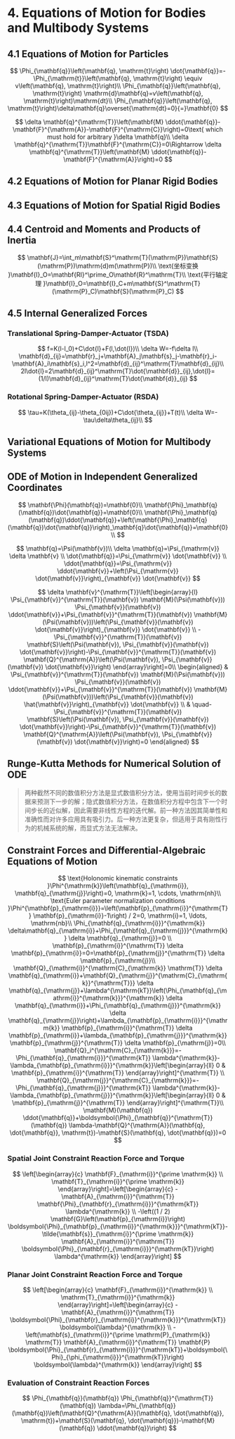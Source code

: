 # 4. Equations of Motion for Bodies and Multibody Systems

## 4.1 Equations of Motion for Particles

$$
\Phi_{\mathbf{q}}\left(\mathbf{q}, \mathrm{t}\right) \dot{\mathbf{q}}=-\Phi_{\mathrm{t}}\left(\mathbf{q}, \mathrm{t}\right) \equiv v\left(\mathbf{q}, \mathrm{t}\right)\\
\Phi_{\mathbf{q}}\left(\mathbf{q}, \mathrm{t}\right) \mathrm{d}\mathbf{q}=v\left(\mathbf{q}, \mathrm{t}\right)\mathrm{dt}\\
\Phi_{\mathbf{q}}\left(\mathbf{q}, \mathrm{t}\right)\delta\mathbf{q}\overset{\mathrm{dt}=0}{=}\mathbf{0}
$$

$$
\delta \mathbf{q}^{\mathrm{T}}\left(\mathbf{M} \ddot{\mathbf{q}}-\mathbf{F}^{\mathrm{A}}-\mathbf{F}^{\mathrm{C}}\right)=0\text{ which must hold for arbitrary }\delta \mathbf{q}\\
\delta \mathbf{q}^{\mathrm{T}}\mathbf{F}^{\mathrm{C}}=0\Rightarrow \delta \mathbf{q}^{\mathrm{T}}\left(\mathbf{M} \ddot{\mathbf{q}}-\mathbf{F}^{\mathrm{A}}\right)=0
$$

## 4.2 Equations of Motion for Planar Rigid Bodies

## 4.3 Equations of Motion for Spatial Rigid Bodies 



## 4.4 Centroid and Moments and Products of Inertia

$$
\mathbf{J}=\int_m\mathbf{S}^\mathrm{T}(\mathrm{P})\mathbf{S}(\mathrm{P})\mathrm{d}m(\mathrm{P})\\
\text{坐标变换 }\mathbf{I}_O=\mathbf{RI}^\prime_O\mathbf{R}^\mathrm{T}\\
\text{平行轴定理 }\mathbf{I}_O=\mathbf{I}_C+m\mathbf{S}^\mathrm{T}(\mathrm{P}_C)\mathbf{S}(\mathrm{P}_C)
$$

## 4.5 Internal Generalized Forces

### Translational Spring-Damper-Actuator (TSDA)

$$
f=K(l-l_0)+C\dot{l}+F(l,\dot{l})\\
\delta W=-f\delta l\\
\mathbf{d}_{ij}=\mathbf{r}_j+\mathbf{A}_j\mathbf{s}_j-\mathbf{r}_i-\mathbf{A}_i\mathbf{s}_i,l^2=\mathbf{d}_{ij}^\mathrm{T}\mathbf{d}_{ij}\\
2l\dot{l}=2\mathbf{d}_{ij}^\mathrm{T}\dot{\mathbf{d}}_{ij},\dot{l}=(1/l)\mathbf{d}_{ij}^\mathrm{T}\dot{\mathbf{d}}_{ij}
$$

### Rotational Spring-Damper-Actuator (RSDA) 

$$
\tau=K(\theta_{ij}-\theta_{0ij})+C\dot{\theta_{ij}}+T(t)\\
\delta W=-\tau\delta\theta_{ij}\\
$$

## Variational Equations of Motion for Multibody Systems

## ODE of Motion in Independent Generalized Coordinates

$$
\mathbf{\Phi}(\mathbf{q})=\mathbf{0}\\
\mathbf{\Phi}_\mathbf{q}(\mathbf{q})\dot{\mathbf{q}}=\mathbf{0}\\
\mathbf{\Phi}_\mathbf{q}(\mathbf{q})\ddot{\mathbf{q}}+\left(\mathbf{\Phi}_\mathbf{q}(\mathbf{q})\dot{\mathbf{q}}\right)_\mathbf{q}\dot{\mathbf{q}}=\mathbf{0}\\
$$

$$
\mathbf{q}=\Psi(\mathbf{v})\\
\delta \mathbf{q}=\Psi_{\mathrm{v}} \delta \mathbf{v} \\
\dot{\mathbf{q}}=\Psi_{\mathrm{v}} \dot{\mathbf{v}} \\
\ddot{\mathbf{q}}=\Psi_{\mathrm{v}} \ddot{\mathbf{v}}+\left(\Psi_{\mathrm{v}} \dot{\mathbf{v}}\right)_{\mathbf{v}} \dot{\mathbf{v}}
$$

$$
\delta \mathbf{v}^{\mathrm{T}}\left[\begin{array}{l}
\Psi_{\mathbf{v}}^{\mathrm{T}}(\mathbf{v}) \mathbf{M}(\Psi(\mathbf{v})) \Psi_{\mathbf{v}}(\mathbf{v}) \ddot{\mathbf{v}}+\Psi_{\mathbf{v}}^{\mathrm{T}}(\mathbf{v}) \mathbf{M}(\Psi(\mathbf{v}))\left(\Psi_{\mathbf{v}}(\mathbf{v}) \dot{\mathbf{v}}\right)_{\mathbf{v}} \dot{\mathbf{v}} \\
-\Psi_{\mathbf{v}}^{\mathrm{T}}(\mathbf{v}) \mathbf{S}\left(\Psi(\mathbf{v}), \Psi_{\mathbf{v}}(\mathbf{v}) \dot{\mathbf{v}}\right)-\Psi_{\mathbf{v}}^{\mathrm{T}}(\mathbf{v}) \mathbf{Q}^{\mathrm{A}}\left(\Psi(\mathbf{v}), \Psi_{\mathbf{v}}(\mathbf{v}) \dot{\mathbf{v}}\right)
\end{array}\right]=0\\
\begin{aligned}
& \Psi_{\mathbf{v}}^{\mathrm{T}}(\mathbf{v}) \mathbf{M}(\Psi(\mathbf{v})) \Psi_{\mathbf{v}}(\mathbf{v}) \ddot{\mathbf{v}}+\Psi_{\mathbf{v}}^{\mathrm{T}}(\mathbf{v}) \mathbf{M}(\Psi(\mathbf{v}))\left(\Psi_{\mathbf{v}}(\mathbf{v}) \hat{\mathbf{v}}\right)_{\mathbf{v}} \dot{\mathbf{v}} \\
& \quad-\Psi_{\mathbf{v}}^{\mathrm{T}}(\mathbf{v}) \mathbf{S}\left(\Psi(\mathbf{v}), \Psi_{\mathbf{v}}(\mathbf{v}) \dot{\mathbf{v}}\right)-\Psi_{\mathbf{v}}^{\mathrm{T}}(\mathbf{v}) \mathbf{Q}^{\mathrm{A}}\left(\Psi(\mathbf{v}), \Psi_{\mathbf{v}}(\mathbf{v}) \dot{\mathbf{v}}\right)=0
\end{aligned}
$$

## Runge-Kutta Methods for Numerical Solution of ODE

>两种截然不同的数值积分方法是显式数值积分方法，使用当前时间步长的数据来预测下一步的解；隐式数值积分方法，在数值积分方程中包含下一个时间步长的近似解，因此需要非线性方程的迭代解。前一种方法因其简单性和准确性而对许多应用具有吸引力。后一种方法更复杂，但适用于具有刚性行为的机械系统的解，而显式方法无法解决。

## Constraint Forces and Differential-Algebraic Equations of Motion

$$
\text{Holonomic kinematic constraints }\Phi^{\mathrm{k}}\left(\mathbf{q}_{\mathrm{i}}, \mathbf{q}_{\mathrm{j}}\right)=0, \mathrm{k}=1, \cdots, \mathrm{nh}\\
\text{Euler parameter normalization conditions }\Phi^{\mathbf{p}_{\mathrm{i}}}=\left(\mathbf{p}_{\mathrm{i}}^{\mathrm{T}} \mathbf{p}_{\mathrm{i}}-1\right) / 2=0, \mathrm{i}=1, \ldots, \mathrm{nb}\\
\Phi_{\mathbf{q}_{\mathrm{i}}}^{\mathrm{k}} \delta\mathbf{q}_{\mathrm{i}}+\Phi_{\mathbf{q}_{\mathrm{j}}}^{\mathrm{k}} \delta \mathbf{q}_{\mathrm{j}}=0 \\
\mathbf{p}_{\mathrm{i}}^{\mathrm{T}} \delta \mathbf{p}_{\mathrm{i}}=0=\mathbf{p}_{\mathrm{j}}^{\mathrm{T}} \delta \mathbf{p}_{\mathrm{j}}\\
\mathbf{Q}_{\mathrm{i}}^{\mathrm{C}_{\mathrm{k}} \mathrm{T}} \delta \mathbf{q}_{\mathrm{i}}+\mathbf{Q}_{\mathrm{j}}^{\mathrm{C}_{\mathrm{k}}^{\mathrm{T}}} \delta \mathbf{q}_{\mathrm{j}}+\lambda^{\mathrm{kT}}\left(\Phi_{\mathbf{q}_{\mathrm{i}}^{\mathrm{k}}}^{\mathrm{k}} \delta \mathbf{q}_{\mathrm{i}}+\Phi_{\mathbf{q}_{\mathrm{j}}}^{\mathrm{k}} \delta \mathbf{q}_{\mathrm{j}}\right)+\lambda_{\mathbf{p}_{\mathrm{i}}}^{\mathrm{k}} \mathbf{p}_{\mathrm{i}}^{\mathrm{T}} \delta \mathbf{p}_{\mathrm{i}}+\lambda_{\mathbf{p}_{\mathrm{j}}}^{\mathrm{k}} \mathbf{p}_{\mathrm{j}}^{\mathrm{T}} \delta \mathbf{p}_{\mathrm{j}}=0\\
\mathbf{Q}_i^{\mathrm{C}_{\mathrm{k}}}=-\Phi_{\mathbf{q}_{\mathrm{i}}}^{\mathrm{kT}} \lambda^{\mathrm{k}}-\lambda_{\mathbf{p}_{\mathrm{i}}}^{\mathrm{k}}\left[\begin{array}{ll}
0 & \mathbf{p}_{\mathrm{i}}^{\mathrm{T}}
\end{array}\right]^{\mathrm{T}} \\
\mathbf{Q}_{\mathrm{j}}^{\mathrm{C}_{\mathrm{k}}}=-\Phi_{\mathbf{q}_{\mathrm{j}}}^{\mathrm{kT}} \lambda^{\mathrm{k}}-\lambda_{\mathbf{p}_{\mathrm{j}}}^{\mathrm{k}}\left[\begin{array}{ll}
0 & \mathbf{p}_{\mathrm{j}}^{\mathrm{T}}
\end{array}\right]^{\mathrm{T}}\\
\mathbf{M}(\mathbf{q}) \ddot{\mathbf{q}}+\boldsymbol{\Phi}_{\mathbf{q}}^{\mathrm{T}}(\mathbf{q}) \lambda-\mathbf{Q}^{\mathrm{A}}(\mathbf{q}, \dot{\mathbf{q}}, \mathrm{t})-\mathbf{S}(\mathbf{q}, \dot{\mathbf{q}})=0
$$

### Spatial Joint Constraint Reaction Force and Torque

$$
\left[\begin{array}{c}
\mathbf{F}_{\mathrm{i}}^{\prime \mathrm{k}} \\
\mathbf{T}_{\mathrm{i}}^{\prime \mathrm{k}}
\end{array}\right]=\left[\begin{array}{c}
-\mathbf{A}_{\mathrm{i}}^{\mathrm{T}} \mathbf{\Phi}_{\mathbf{r}_{\mathrm{i}}}^{\mathrm{kT}} \lambda^{\mathrm{k}} \\
-\left((1 / 2) \mathbf{G}\left(\mathbf{p}_{\mathrm{i}}\right) \boldsymbol{\Phi}_{\mathbf{p}_{\mathrm{i}}^{\mathrm{k}}}^{\mathrm{kT}}-\tilde{\mathbf{s}}_{\mathrm{i}}^{\prime \mathrm{k}} \mathbf{A}_{\mathrm{i}}^{\mathrm{T}} \boldsymbol{\Phi}_{\mathbf{r}_{\mathrm{i}}}^{\mathrm{kT}}\right) \lambda^{\mathrm{k}}
\end{array}\right]
$$

### Planar Joint Constraint Reaction Force and Torque

$$
\left[\begin{array}{c}
\mathbf{F}_{\mathrm{i}}^{\mathrm{k}} \\
\mathrm{T}_{\mathrm{i}}^{\mathrm{k}}
\end{array}\right]=\left[\begin{array}{c}
-\mathbf{A}_{\mathrm{i}}^{\mathrm{T}} \boldsymbol{\Phi}_{\mathbf{r}_{\mathrm{i}}^{\mathrm{k}}}^{\mathrm{kT}} \boldsymbol{\lambda}^{\mathrm{k}} \\
-\left(\mathbf{s}_{\mathrm{i}}^{\prime \mathrm{P}_{\mathrm{k}} \mathrm{T}} \mathbf{A}_{\mathrm{i}}^{\mathrm{T}} \mathbf{P} \boldsymbol{\Phi}_{\mathbf{r}_{\mathrm{i}}}^{\mathrm{kT}}+\boldsymbol{\Phi}_{\phi_{\mathrm{i}}}^{\mathrm{kT}}\right) \boldsymbol{\lambda}^{\mathrm{k}}
\end{array}\right]
$$

### Evaluation of Constraint Reaction Forces

$$
\Phi_{\mathbf{q}}(\mathbf{q}) \Phi_{\mathbf{q}}^{\mathrm{T}}(\mathbf{q}) \lambda=\Phi_{\mathbf{q}}(\mathbf{q})\left(\mathbf{Q}^{\mathrm{A}}(\mathbf{q}, \dot{\mathbf{q}}, \mathrm{t})+\mathbf{S}(\mathbf{q}, \dot{\mathbf{q}})-\mathbf{M}(\mathbf{q}) \ddot{\mathbf{q}}\right)
$$

